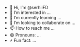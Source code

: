 - 👋 Hi, I’m @serhiiFD
- 👀 I’m interested in ...
- 🌱 I’m currently learning ...
- 💞️ I’m looking to collaborate on ...
- 📫 How to reach me ...
- 😄 Pronouns: ...
- ⚡ Fun fact: ...

<!---
serhiiFD/serhiiFD is a ✨ special ✨ repository because its `README.md` (this file) appears on your GitHub profile.
You can click the Preview link to take a look at your changes.
--->
